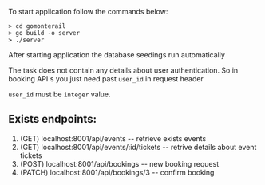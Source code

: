 To start application follow the commands below:

    > cd gomonterail 
    > go build -o server
    > ./server
    
After starting application the database seedings run automatically

The task does not contain any details about user authentication.
So in booking API's you just need past `user_id` in request header

`user_id` must be `integer` value.

Exists endpoints:
-
1. (GET) localhost:8001/api/events -- retrieve exists events
2. (GET) localhost:8001/api/events/:id/tickets -- retrive details about event tickets
3. (POST) localhost:8001/api/bookings -- new booking request
4. (PATCH) localhost:8001/api/bookings/3 -- confirm booking